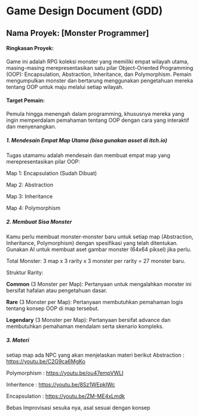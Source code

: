 # Game Design Document (GDD)

## Nama Proyek: \[Monster Programmer]



#### Ringkasan Proyek:

Game ini adalah RPG koleksi monster yang memiliki empat wilayah utama, masing-masing merepresentasikan satu pilar Object-Oriented Programming (OOP): Encapsulation, Abstraction, Inheritance, dan Polymorphism. Pemain mengumpulkan monster dan bertarung menggunakan pengetahuan mereka tentang OOP untuk maju melalui setiap wilayah.



#### Target Pemain:

Pemula hingga menengah dalam programming, khususnya mereka yang ingin memperdalam pemahaman tentang OOP dengan cara yang interaktif dan menyenangkan.



##### 1\. Mendesain Empat Map Utama (bisa gunakan asset di itch.io)

Tugas utamamu adalah mendesain dan membuat empat map yang merepresentasikan pilar OOP:

Map 1: Encapsulation (Sudah Dibuat)

Map 2: Abstraction

Map 3: Inheritance

Map 4: Polymorphism





##### 2\. Membuat Sisa Monster

Kamu perlu membuat monster-monster baru untuk setiap map (Abstraction, Inheritance, Polymorphism) dengan spesifikasi yang telah ditentukan. Gunakan AI untuk membuat aset gambar monster (64x64 piksel) jika perlu.



Total Monster: 3 map x 3 rarity x 3 monster per rarity = 27 monster baru.

Struktur Rarity:

**Common** (3 Monster per Map): Pertanyaan untuk mengalahkan monster ini bersifat hafalan atau pengetahuan dasar.

**Rare** (3 Monster per Map): Pertanyaan membutuhkan pemahaman logis tentang konsep OOP di map tersebut.

**Legendary** (3 Monster per Map): Pertanyaan bersifat advance dan membutuhkan pemahaman mendalam serta skenario kompleks.



##### 3\. Materi

setiap map ada NPC yang akan menjelaskan materi berikut
Abstraction : https://youtu.be/C2G9ca6MgKo

Polymorphism : https://youtu.be/ou47empVWLI

Inheritence : https://youtu.be/8Sz1WEpkIWc

Encapsulation : https://youtu.be/ZM-ME4xLmdk




Bebas Improvisasi sesuka nya, asal sesuai dengan konsep

